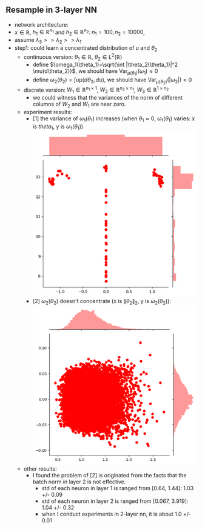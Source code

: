 ## Resample in 3-layer NN

- network architecture:
- $x \in \mathbb{R}$, $h_1 \in \mathbb{R}^{n_1}$ and $h_2 \in \mathbb{R}^{n_2}$: $n_1=100, n_2=10000$, 
- assume $\lambda_3 >> \lambda_2 >> \lambda_1$
- step1: could learn a concentrated distribution of $u$ and $\theta_2$
	- continuous version: $\theta_1 \in \mathbb{R}$, $\theta_2 \in L^2(\mathbb{R})$
		- define $\omega_1(\theta_1)=\sqrt{\int |\theta_2(\theta_1)|^2 \mu(d\theta_2)}$, we should have $\text{Var}_{\mu(\theta_1)}(\omega_1) \approx 0$
		- define $\omega_2(\theta_2)=\int u \mu(d\theta_2, du)$, we should have $\text{Var}_{\mu(\theta_2)}(|\omega_2|) \approx 0$
	- discrete version: $W_1 \in \mathbb{R}^{n_1 \times 1}$, $W_2 \in \mathbb{R}^{n_2\times n_1}$, $W_3 \in \mathbb{R}^{1\times n_2}$
		- we could witness that the variances of the norm of different columns of $W_2$ and $W_1$ are near zero.
	- experiment results:
		- [1] the variance of $\omega_1(\theta_1)$ increases (when $\theta_1 \approx 0$, $\omega_1(\theta_1)$ varies: x is $theta_1$, y is $\omega_1(\theta_1)$)
		![](3-layer-images/t1t2n_origin_63.png)
		- [2] $\omega_2(\theta_2)$ doesn't concentrate (x is $\|\theta_2\|_2$, y is $\omega_2(\theta_2)$):
		![](3-layer-images/ut2n_origin_63.png) 
	- other results:
		- I found the problem of [2] is originated from the facts that the batch norm in layer 2 is not effective.
			- std of each neuron in layer 1 is ranged from [0.64, 1.44]: 1.03 +/- 0.09
			- std of each neuron in layer 2 is ranged from [0.067, 3.919]: 1.04 +/- 0.32
			- when I conduct experiments in 2-layer nn, it is about 1.0 +/- 0.01